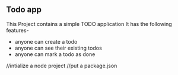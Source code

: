 ## Todo app
This Project contains a simple TODO application
It has the following features-

 - anyone can create a todo
 - anyone can see their existing todos
 - anyone can mark a todo as done



 //intialize a node project 
 //put a package.json
 